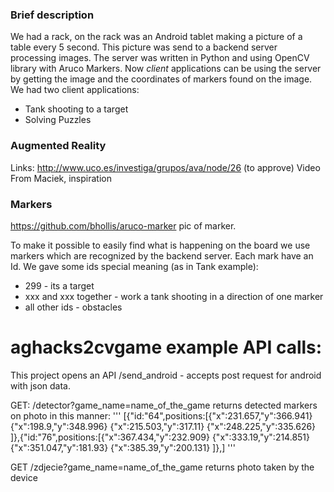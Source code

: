 ### Brief description

We had a rack, on the rack was an Android tablet making a picture of a table every 5 second. This picture was send to a backend server processing images. The server was written in Python and using OpenCV library with Aruco Markers. Now *client* applications can be using the server by getting the image and the coordinates of markers found on the image. We had two client applications:
- Tank shooting to a target
- Solving Puzzles

### Augmented Reality

Links: http://www.uco.es/investiga/grupos/ava/node/26 (to approve)
Video From Maciek, inspiration

### Markers

https://github.com/bhollis/aruco-marker
pic of marker.

To make it possible to easily find what is happening on the board we use markers which are recognized by the backend server. Each mark have an Id. We gave some ids special meaning (as in Tank example):
- 299 - its a target
- xxx and xxx together - work a tank shooting in a direction of one marker
- all other ids - obstacles
 

 
# aghacks2cvgame example API calls:

This project opens an API
/send_android - accepts post request for android with json data. 



GET:   /detector?game_name=name_of_the_game
returns detected markers on photo in this manner:
'''
[{"id:"64",positions:[{"x":231.657,"y":366.941} {"x":198.9,"y":348.996} {"x":215.503,"y":317.11} {"x":248.225,"y":335.626} ]},{"id:"76",positions:[{"x":367.434,"y":232.909} {"x":333.19,"y":214.851} {"x":351.047,"y":181.93} {"x":385.39,"y":200.131} ]},]
'''

GET /zdjecie?game_name=name_of_the_game
returns photo taken by the device
